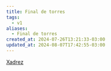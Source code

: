 ```yaml
---
title: Final de torres
tags:
  - v1
aliases:
  - Final de torres
created_at: 2024-07-26T13:21:33-03:00
updated_at: 2024-08-07T17:42:55-03:00
---
```


[Xadrez](../../../../sementes/2024/07/06/2024-07-06-Xadrez.md)